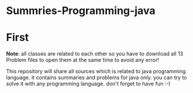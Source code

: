 # Summries-Programming-java
# First
<p> <b>Note</b>: all classes are related to each other so you have to download all 13 Problem files to open them at the same time to avoid any error! </p> 
This repository will share all sources which is related to java programming language. it contains summaries and problems for java only. you can try to solve it with any programming language. don't forget to have fun :-)
